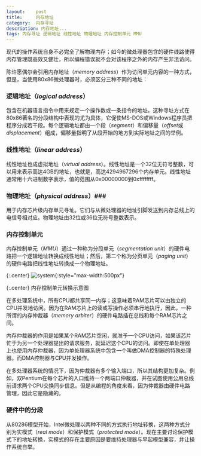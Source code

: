 ```yaml
---
layout:    post
title:     内存地址
category:  内存寻址
description: 内存地址...
tags: 内存寻址 逻辑地址 线性地址 物理地址 内存控制单元 MMU
---
```

现代的操作系统自身不必完全了解物理内存；如今的微处理器包含的硬件线路使得内存管理既高效又健壮，所以编程错误就不会对该程序之外的内存产生非法访问。

陈许愿偶尔会引用内存地址（*memory address*）作为访问单元内容的一种方式，但是，当使用80x86微处理器时，必须区分三种不同的地址：

### 逻辑地址（*logical address*） ###

包含在机器语言指令中用来规定一个操作数或一条指令的地址。这种寻址方式在80x86著名的分段结构中表现的尤为具体，它促使MS-DOS或Windows程序员把程序分成若干段。每个逻辑地址都由一个段（*segment*）和偏移量（*offset*或*displacement*）组成，偏移量指明了从段开始的地方到实际地址之间的举例。

### 线性地址（*linear address*） ###

线性地址也成虚拟地址（*virtual address*）。线性地址是一个32位无符号整数，可以用来表示高达4GB的地址，也就是，高达4294967296个内存单元。线性地址通常用十六进制数字表示，值的范围从0x00000000到0xffffffff。

### 物理地址（*physical address*）###

用于内存芯片级内存单元寻址。它们与从微处理器的地址引脚发送到内存总线上的电信号相对应。物理地址由32位或36位无符号整数表示。

### 内存控制单元 ###

内存控制单元（*MMU*）通过一种称为分段单元（*segmentation unit*）的硬件电路把一个逻辑地址转换成线性地址；然后，第二个称为分页单元（*paging unit*）的硬件电路把线性地址转换成一个物理地址。

{:.center}
![system](/linux-kernel-architecture/images/mmu.png){:style="max-width:500px"}

{:.center}
内存控制单元转换示意图

在多处理系统中，所有CPU都共享同一内存；这意味着RAM芯片可以由独立的CPU并发地访问。因为在RAM芯片上的读或写操作必须串行地执行，因此，一种所谓的内存仲裁器（*memory arbiter*）的硬件电路插在总线和每个RAM芯片之间。

内存仲裁器的作用是如果某个RAM芯片空闲，就准予一个CPU访问，如果该芯片忙于为另一个处理器提出的请求服务，就延迟这个CPU的访问。即使在单处理器上也使用内存仲裁器，因为单处理器系统中包含一个叫做DMA控制器的特殊处理器。而DMA控制器与CPU并发操作。

在多处理器系统的情况下，因为仲裁器有多个输入端口，所以其结构更加复杂。例如，双Pentium在每个芯片的入口维持一个两端口仲裁器，并在试图使用公用总线前请求两个CPU交换同步信息。但是从编程的角度来看，因为仲裁器由硬件电路管理，因此它是隐藏的。

### 硬件中的分段 ###

从80286模型开始，Intel微处理以两种不同的方式执行地址转换，这两种方式分别为实模式（*real mode*）和保护模式（*protected mode*）。现在主要讨论保护模式下的地址转换，实模式的存在主要原因是要维持处理器与早起模型兼容，并让操作系统自举。